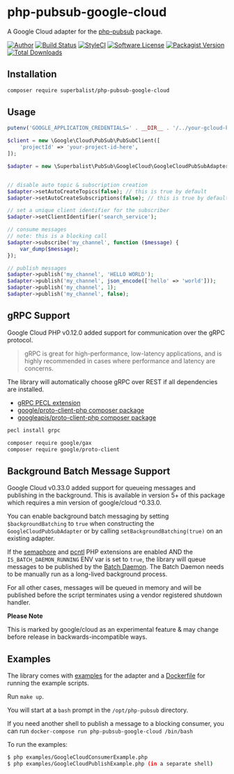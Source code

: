 # php-pubsub-google-cloud

A Google Cloud adapter for the [php-pubsub](https://github.com/Superbalist/php-pubsub) package.

[![Author](http://img.shields.io/badge/author-@superbalist-blue.svg?style=flat-square)](https://twitter.com/superbalist)
[![Build Status](https://img.shields.io/travis/Superbalist/php-pubsub-google-cloud/master.svg?style=flat-square)](https://travis-ci.org/Superbalist/php-pubsub-google-cloud)
[![StyleCI](https://styleci.io/repos/67334430/shield?branch=master)](https://styleci.io/repos/67334430)
[![Software License](https://img.shields.io/badge/license-MIT-brightgreen.svg?style=flat-square)](LICENSE)
[![Packagist Version](https://img.shields.io/packagist/v/superbalist/php-pubsub-google-cloud.svg?style=flat-square)](https://packagist.org/packages/superbalist/php-pubsub-google-cloud)
[![Total Downloads](https://img.shields.io/packagist/dt/superbalist/php-pubsub-google-cloud.svg?style=flat-square)](https://packagist.org/packages/superbalist/php-pubsub-google-cloud)


## Installation

```bash
composer require superbalist/php-pubsub-google-cloud
```

## Usage

```php
putenv('GOOGLE_APPLICATION_CREDENTIALS=' . __DIR__ . '/../your-gcloud-key.json');

$client = new \Google\Cloud\PubSub\PubSubClient([
    'projectId' => 'your-project-id-here',
]);

$adapter = new \Superbalist\PubSub\GoogleCloud\GoogleCloudPubSubAdapter($client);


// disable auto topic & subscription creation
$adapter->setAutoCreateTopics(false); // this is true by default
$adapter->setAutoCreateSubscriptions(false); // this is true by default

// set a unique client identifier for the subscriber
$adapter->setClientIdentifier('search_service');

// consume messages
// note: this is a blocking call
$adapter->subscribe('my_channel', function ($message) {
    var_dump($message);
});

// publish messages
$adapter->publish('my_channel', 'HELLO WORLD');
$adapter->publish('my_channel', json_encode(['hello' => 'world']));
$adapter->publish('my_channel', 1);
$adapter->publish('my_channel', false);
```

## gRPC Support

Google Cloud PHP v0.12.0 added support for communication over the gRPC protocol.

> gRPC is great for high-performance, low-latency applications, and is highly recommended in cases where performance and latency are concerns.

The library will automatically choose gRPC over REST if all dependencies are installed.
* [gRPC PECL extension](https://pecl.php.net/package/gRPC)
* [google/proto-client-php composer package](https://github.com/googleapis/gax-php)
* [googleapis/proto-client-php composer package](https://github.com/googleapis/proto-client-php)

```bash
pecl install grpc

composer require google/gax
composer require google/proto-client
```

## Background Batch Message Support

Google Cloud v0.33.0 added support for queueing messages and publishing in the background.  This is available in
version 5+ of this package which requires a min version of google/cloud ^0.33.0.

You can enable background batch messaging by setting `$backgroundBatching` to `true` when constructing the
`GoogleCloudPubSubAdapter` or by calling `setBackgroundBatching(true)` on an existing adapter.

If the [semaphore](http://php.net/manual/en/book.sem.php) and [pcntl](http://php.net/manual/en/book.pcntl.php) PHP extensions are
enabled AND the `IS_BATCH_DAEMON_RUNNING` ENV var is set to `true`, the library will queue messages to be published by
the [Batch Daemon](https://github.com/GoogleCloudPlatform/google-cloud-php/blob/master/src/Core/Batch/BatchDaemon.php).
The Batch Daemon needs to be manually run as a long-lived background process.

For all other cases, messages will be queued in memory and will be published before the script terminates using a
vendor registered shutdown handler.

**Please Note**

This is marked by google/cloud as an experimental feature & may change before release in backwards-incompatible ways.

## Examples

The library comes with [examples](examples) for the adapter and a [Dockerfile](Dockerfile) for
running the example scripts.

Run `make up`.

You will start at a `bash` prompt in the `/opt/php-pubsub` directory.

If you need another shell to publish a message to a blocking consumer, you can run `docker-compose run php-pubsub-google-cloud /bin/bash`

To run the examples:
```bash
$ php examples/GoogleCloudConsumerExample.php
$ php examples/GoogleCloudPublishExample.php (in a separate shell)
```
